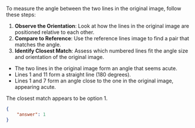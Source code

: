 To measure the angle between the two lines in the original image, follow these steps:

1. **Observe the Orientation**: Look at how the lines in the original image are positioned relative to each other.
2. **Compare to Reference**: Use the reference lines image to find a pair that matches the angle.
3. **Identify Closest Match**: Assess which numbered lines fit the angle size and orientation of the original image.

- The two lines in the original image form an angle that seems acute.
- Lines 1 and 11 form a straight line (180 degrees).
- Lines 1 and 7 form an angle close to the one in the original image, appearing acute.

The closest match appears to be option 1.

```json
{
    "answer": 1
}
```